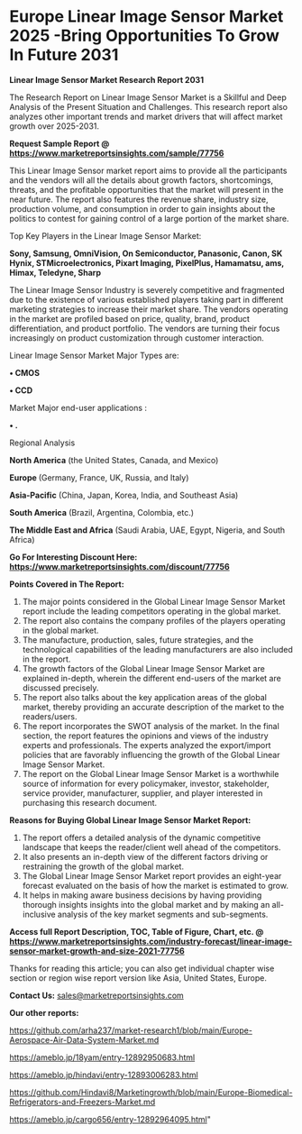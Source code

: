 # Europe Linear Image Sensor Market 2025 -Bring Opportunities To Grow In Future 2031

<strong>Linear Image Sensor Market Research Report 2031</strong>

The Research Report on Linear Image Sensor Market is a Skillful and Deep Analysis of the Present Situation and Challenges. This research report also analyzes other important trends and market drivers that will affect market growth over 2025-2031.

<strong>Request Sample Report @ <a href=https://www.marketreportsinsights.com/sample/77756>https://www.marketreportsinsights.com/sample/77756</a></strong>

This Linear Image Sensor market report aims to provide all the participants and the vendors will all the details about growth factors, shortcomings, threats, and the profitable opportunities that the market will present in the near future. The report also features the revenue share, industry size, production volume, and consumption in order to gain insights about the politics to contest for gaining control of a large portion of the market share.

Top Key Players in the Linear Image Sensor Market:

<strong>Sony, Samsung, OmniVision, On Semiconductor, Panasonic, Canon, SK Hynix, STMicroelectronics, Pixart Imaging, PixelPlus, Hamamatsu, ams, Himax, Teledyne, Sharp</strong>

The Linear Image Sensor Industry is severely competitive and fragmented due to the existence of various established players taking part in different marketing strategies to increase their market share. The vendors operating in the market are profiled based on price, quality, brand, product differentiation, and product portfolio. The vendors are turning their focus increasingly on product customization through customer interaction.

Linear Image Sensor Market Major Types are:

<strong>• CMOS

• CCD</strong>

Market Major end-user applications :

<strong>• .</strong>

Regional Analysis

</u><strong><b>North America</b></strong> (the United States, Canada, and Mexico)

<strong><b>Europe </b></strong>(Germany, France, UK, Russia, and Italy)

<strong><b>Asia-Pacific</b></strong> (China, Japan, Korea, India, and Southeast Asia)

<strong><b>South America</b></strong> (Brazil, Argentina, Colombia, etc.)

<strong><b>The Middle East and Africa</b></strong> (Saudi Arabia, UAE, Egypt, Nigeria, and South Africa)

<strong>Go For Interesting Discount Here: <a href=https://www.marketreportsinsights.com/discount/77756>https://www.marketreportsinsights.com/discount/77756</a></strong>

<strong>Points Covered in The Report:</strong>
<ol>
  <li>The major points considered in the Global Linear Image Sensor Market report include the leading competitors operating in the global market.</li>
  <li>The report also contains the company profiles of the players operating in the global market.</li>
  <li>The manufacture, production, sales, future strategies, and the technological capabilities of the leading manufacturers are also included in the report.</li>
  <li>The growth factors of the Global Linear Image Sensor Market are explained in-depth, wherein the different end-users of the market are discussed precisely.</li>
  <li>The report also talks about the key application areas of the global market, thereby providing an accurate description of the market to the readers/users.</li>
  <li>The report incorporates the SWOT analysis of the market. In the final section, the report features the opinions and views of the industry experts and professionals. The experts analyzed the export/import policies that are favorably influencing the growth of the Global Linear Image Sensor Market.</li>
  <li>The report on the Global Linear Image Sensor Market is a worthwhile source of information for every policymaker, investor, stakeholder, service provider, manufacturer, supplier, and player interested in purchasing this research document.</li>
</ol>
<strong>Reasons for Buying Global Linear Image Sensor Market Report:</strong>

<ol>
  <li>The report offers a detailed analysis of the dynamic competitive landscape that keeps the reader/client well ahead of the competitors.</li>
  <li>It also presents an in-depth view of the different factors driving or restraining the growth of the global market.</li>
  <li>The Global Linear Image Sensor Market report provides an eight-year forecast evaluated on the basis of how the market is estimated to grow.</li>
  <li>It helps in making aware business decisions by having providing thorough insights insights into the global market and by making an all-inclusive analysis of the key market segments and sub-segments.</li>
</ol>
<strong>Access full Report Description, TOC, Table of Figure, Chart, etc. @ <a href=https://www.marketreportsinsights.com/industry-forecast/linear-image-sensor-market-growth-and-size-2021-77756>https://www.marketreportsinsights.com/industry-forecast/linear-image-sensor-market-growth-and-size-2021-77756</a></strong>


Thanks for reading this article; you can also get individual chapter wise section or region wise report version like Asia, United States, Europe.

<strong>Contact Us:</strong>
sales@marketreportsinsights.com

<strong>Our other reports:</strong>

<a href=https://github.com/arha237/market-research1/blob/main/Europe-Aerospace-Air-Data-System-Market.md>https://github.com/arha237/market-research1/blob/main/Europe-Aerospace-Air-Data-System-Market.md</a>

<a href=https://ameblo.jp/18yam/entry-12892950683.html>https://ameblo.jp/18yam/entry-12892950683.html</a>

<a href=https://ameblo.jp/hindavi/entry-12893006283.html>https://ameblo.jp/hindavi/entry-12893006283.html</a>

<a href=https://github.com/Hindavi8/Marketingrowth/blob/main/Europe-Biomedical-Refrigerators-and-Freezers-Market.md>https://github.com/Hindavi8/Marketingrowth/blob/main/Europe-Biomedical-Refrigerators-and-Freezers-Market.md</a>

<a href=https://ameblo.jp/cargo656/entry-12892964095.html>https://ameblo.jp/cargo656/entry-12892964095.html</a>"
